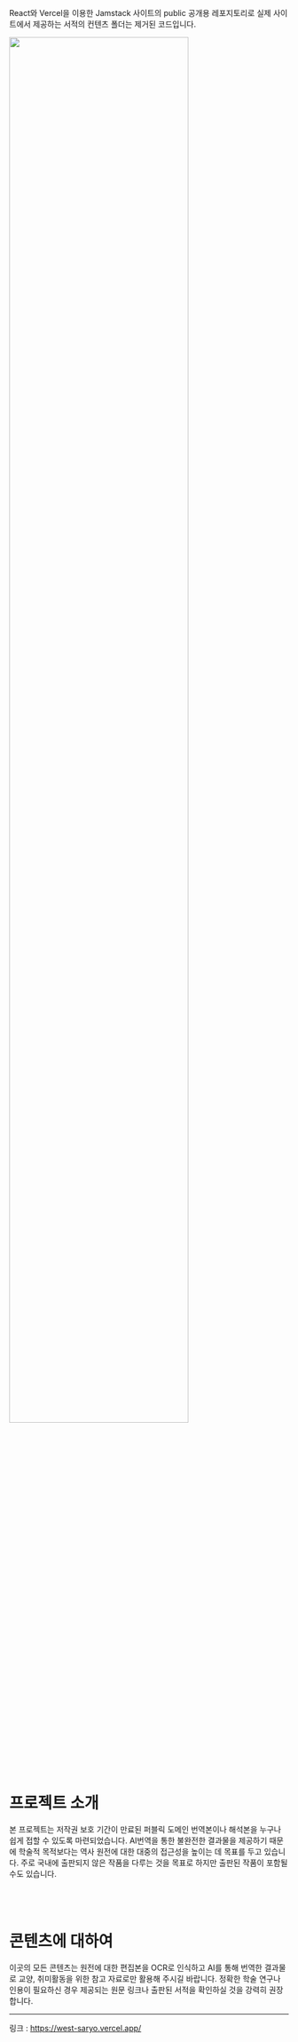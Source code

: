 
React와 Vercel을 이용한 Jamstack 사이트의 public 공개용 레포지토리로 실제 사이트에서 제공하는 서적의 컨텐츠 폴더는 제거된 코드입니다. 

<img src="https://github.com/user-attachments/assets/f0d309fb-70c0-4134-81ed-6db26cfb5eca" width="80%" height="80%">


# 프로젝트 소개


본 프로젝트는 저작권 보호 기간이 만료된 퍼블릭 도메인 번역본이나 해석본을 누구나 쉽게 접할 수 있도록 마련되었습니다.
AI번역을 통한 불완전한 결과물을 제공하기 때문에 학술적 목적보다는 역사 원전에 대한 대중의 접근성을 높이는 데 목표를 두고 있습니다.
주로 국내에 출판되지 않은 작품을 다루는 것을 목표로 하지만 출판된 작품이 포함될 수도 있습니다.<br/>
<br/>
<br/>
<br/>
# 콘텐츠에 대하여

이곳의 모든 콘텐츠는 원전에 대한 편집본을 OCR로 인식하고 AI를 통해 번역한 결과물로 교양, 취미활동을 위한 참고 자료로만 활용해 주시길 바랍니다.
정확한 학술 연구나 인용이 필요하신 경우 제공되는 원문 링크나 출판된 서적을 확인하실 것을 강력히 권장합니다.

---
링크 : https://west-saryo.vercel.app/